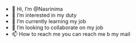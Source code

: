 - 👋 Hi, I’m @Nasrinima
- 👀 I’m interested in my duty
- 🌱 I’m currently learning my job
- 💞️ I’m looking to collaborate on my job
- 📫 How to reach me you can reach me b my mail

<!---
Nasrinima/Nasrinima is a ✨ special ✨ repository because its `README.md` (this file) appears on your GitHub profile.
You can click the Preview link to take a look at your changes.
--->
